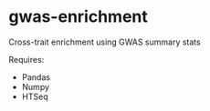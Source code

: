 # gwas-enrichment
Cross-trait enrichment using GWAS summary stats

Requires:
- Pandas
- Numpy
- HTSeq
